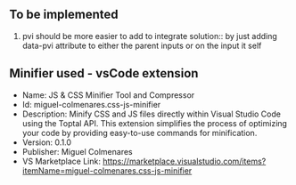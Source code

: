 ## To be implemented
1. pvi should be more easier to add to integrate
solution:: by just adding data-pvi attribute to either the parent inputs or on the input it self


## Minifier used -  vsCode extension
-  Name: JS & CSS Minifier Tool and Compressor
-  Id: miguel-colmenares.css-js-minifier
-  Description: Minify CSS and JS files directly within Visual Studio Code using the Toptal API. This extension simplifies the process of optimizing your code by providing easy-to-use commands for minification.
-  Version: 0.1.0
-  Publisher: Miguel Colmenares
-  VS Marketplace Link: https://marketplace.visualstudio.com/items?itemName=miguel-colmenares.css-js-minifier

